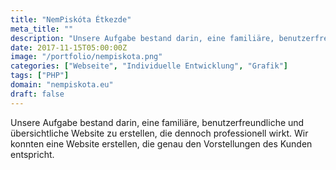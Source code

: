 ```yaml
---
title: "NemPiskóta Étkezde"
meta_title: ""
description: "Unsere Aufgabe bestand darin, eine familiäre, benutzerfreundliche und übersichtliche Website zu erstellen"
date: 2017-11-15T05:00:00Z
image: "/portfolio/nempiskota.png"
categories: ["Webseite", "Individuelle Entwicklung", "Grafik"]
tags: ["PHP"]
domain: "nempiskota.eu"
draft: false
---
```


Unsere Aufgabe bestand darin, eine familiäre, benutzerfreundliche und übersichtliche Website zu erstellen, die dennoch professionell wirkt. Wir konnten eine Website erstellen, die genau den Vorstellungen des Kunden entspricht.